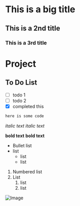 # This is a big title
## This is a 2nd title
### This is a 3rd title

# Project

## To Do List
- [ ] todo 1
- [ ] todo 2
- [x] completed this

```ruby
here is some code
```
*italic text*
_italic text_

**bold text**
__bold text__

* Bullet list
* list
  * list
  * list

1. Numbered list
2. List
    1. list
    2. list

![Image](https://lucid.app/publicSegments/view/549dcc6d-b3a7-4b9a-bf49-e0d2cf0aac6c/image.png)


